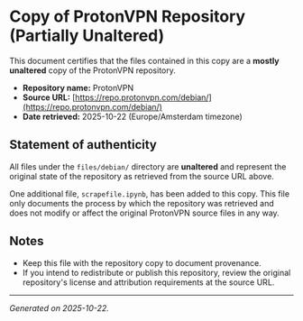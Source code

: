 # Copy of ProtonVPN Repository (Partially Unaltered)

This document certifies that the files contained in this copy are a **mostly unaltered** copy of the ProtonVPN repository.

* **Repository name:** ProtonVPN
* **Source URL:** [https://repo.protonvpn.com/debian/](https://repo.protonvpn.com/debian/)
* **Date retrieved:** 2025-10-22 (Europe/Amsterdam timezone)

## Statement of authenticity

All files under the `files/debian/` directory are **unaltered** and represent the original state of the repository as retrieved from the source URL above.

One additional file, `scrapefile.ipynb`, has been added to this copy. This file only documents the process by which the repository was retrieved and does not modify or affect the original ProtonVPN source files in any way.

## Notes

* Keep this file with the repository copy to document provenance.
* If you intend to redistribute or publish this repository, review the original repository's license and attribution requirements at the source URL.

---

*Generated on 2025-10-22.*
